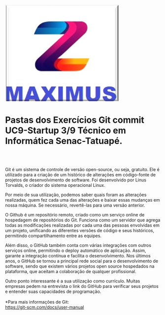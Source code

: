 ![maximus](https://github.com/Maxswell-MSD/Pasta-atividades/blob/main/Imagem/Maximus.jpg)
<br>
# Pastas dos Exercícios Git commit __UC9-Startup 3/9__ Técnico em Informática Senac-Tatuapé.
<br>
<br>

Git é um sistema de controle de versão open-source, ou seja, gratuito. Ele é utilizado para a criação de um histórico de alterações em código-fonte de projetos de desenvolvimento de software. Foi desenvolvido por Linus Torvalds, o criador do sistema operacional Linux.<br>

Por meio de sua utilização, podemos saber quais foram as alterações realizadas, quem fez cada uma das alterações e baixar essas mudanças em nossa máquina. Se necessário, revertê-las para uma versão anterior.<br>

O Github é um repositório remoto, criado como um serviço online de hospedagem de repositórios do Git.
Funciona como um servidor que agrega todas as modificações realizadas por cada uma das pessoas envolvidas em um projeto, unificando as diferentes versões de código e seus históricos, permitindo compartilhamento entre as equipes.

Além disso, o GitHub também conta com várias integrações com outros serviços online, permitindo o deploy automático de aplicação. Assim, garante a integração contínua e facilita o desenvolvimento.
Nos últimos anos, o GitHub se tornou a principal rede social para o desenvolvimento de software, sendo que existem vários projetos open source hospedados na plataforma, que aceitam a colaboração de qualquer profissional.

Outro ponto interessante é a sua utilização como currículo. Muitas empresas pedem na entrevista o link do GitHub para verificar seus projetos e entender suas capacidades de programação.<br>
<br>*Para mais informações de Git:<br>
https://git-scm.com/docs/user-manual <br>


